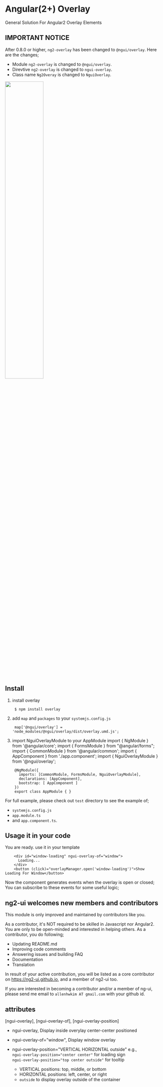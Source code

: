 # Angular(2+) Overlay
General Solution For Angular2 Overlay Elements

## IMPORTANT NOTICE

After 0.8.0 or higher, `ng2-overlay` has been changed to `@ngui/overlay`. Here are the changes;

* Module `ng2-overlay` is changed to `@ngui/overlay`.
* Direvtive `ng2-overlay` is changed to `ngui-overlay`.
* Class name `Ng2Overay` is changed to `NguiOverlay`.

<a href="https://rawgit.com/ng2-ui/overlay/master/app/index.html">
  <img src="http://i.imgur.com/0qcxg8X.png" width="50% border="1" />
</a>

## Install

1. install overlay

        $ npm install overlay

2. add `map` and `packages` to your `systemjs.config.js`

        map['@ngui/overlay'] = 'node_modules/@ngui/overlay/dist/overlay.umd.js';

3. import NguiOverlayModule to your AppModule
        import { NgModule } from '@angular/core';
        import { FormsModule } from "@angular/forms";
        import { CommonModule  } from '@angular/common';
        import { AppComponent } from './app.component';
        import { NguiOverlayModule } from '@ngui/overlay';
        
        @NgModule({
          imports: [CommonModule, FormsModule, NguiOverlayModule],
          declarations: [AppComponent],
          bootstrap: [ AppComponent ]
        })
        export class AppModule { }

For full example, please check out `test` directory to see the example of;

  - `systemjs.config.js`
  - `app.module.ts`
  -  and `app.component.ts`.
  
## Usage it in your code
 You are ready. use it in your template

        <div id="window-loading" ngui-overlay-of="window">
          Loading...
        </div>
        <button (click)="overlayManager.open('window-loading')">Show Loading For Window</button>

  Now the component generates events when the overlay is open or closed;
  You can subscribe to these events for some useful logic;

## **ng2-ui** welcomes new members and contributors

This module is only improved and maintained by contributors like you.

As a contributor, it's NOT required to be skilled in Javascript nor Angular2. 
You are only to be open-minded and interested in helping others.
As a contributor, you do following;

  * Updating README.md
  * Improving code comments
  * Answering issues and building FAQ
  * Documentation
  * Translation

In result of your active contribution, you will be listed as a core contributor
on https://ng2-ui.github.io, and a member of ng2-ui too.

If you are interested in becoming a contributor and/or a member of ng-ui,
please send me email to `allenhwkim AT gmail.com` with your github id. 



## attributes
  [ngui-overlay], [ngui-overlay-of], [ngui-overlay-position]

  * ngui-overlay, Display inside overylay center-center positioned
  * ngui-overlay-of="window", Display window overlay
  * ngui-overlay-position="VERTICAL HORIZONTAL outside"
     e.g.,   
     `ngui-overlay-position="center center"` for loading sign  
     `ngui-overlay-position="top center outside"` for tooltip  

     * VERTICAL positions: top,  middle, or bottom
     * HORIZONTAL positions: left,  center, or right
     * `outside` to display overlay outside of the container

